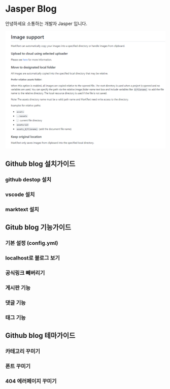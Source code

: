 # Jasper Blog

안녕하세요 소통하는 개발자 Jasper 입니다.

![](assets/2022-11-27-18-48-06-image.png)

## Github blog 설치가이드

### github destop 설치

### vscode 설치

### marktext 설치

## Gitub blog 기능가이드

### 기본 설정 (config.yml)

### localhost로 블로그 보기

### 공식링크 빼버리기

### 게시판 기능

### 댓글 기능

### 태그 기능

## Github blog 테마가이드

### 카테고리 꾸미기

### 폰트 꾸미기

### 404 에러페이지 꾸미기
